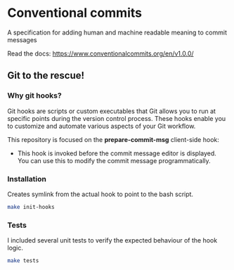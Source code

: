 # Conventional commits

A specification for adding human and machine readable meaning to commit messages

Read the docs: https://www.conventionalcommits.org/en/v1.0.0/

## Git to the rescue!

### Why git hooks?

Git hooks are scripts or custom executables that Git allows you to run at specific points during the version control process. These hooks enable you to customize and automate various aspects of your Git workflow.

This repository is focused on the **prepare-commit-msg** client-side hook:
- This hook is invoked before the commit message editor is displayed. You can use this to modify the commit message programmatically.

### Installation

Creates symlink from the actual hook to point to the bash script.

```bash
make init-hooks
```

### Tests

I included several unit tests to verify the expected behaviour of the hook logic.

```bash
make tests
```

